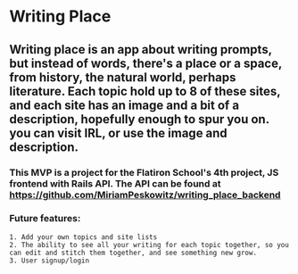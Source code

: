 # Writing Place 

## Writing place is an app about writing prompts, but instead of words, there's a place or a space, from history, the natural world, perhaps literature. Each topic hold up to 8 of these sites, and each site has an image and a bit of a description, hopefully enough to spur you on. you can visit IRL, or use the image and description. 


### This MVP is a project for the Flatiron School's 4th project, JS frontend with Rails API. The API can be found at https://github.com/MiriamPeskowitz/writing_place_backend

### Future features: 


	1. Add your own topics and site lists
	2. The ability to see all your writing for each topic together, so you can edit and stitch them together, and see something new grow. 
	3. User signup/login



